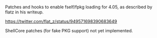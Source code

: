 Patches and hooks to enable fself/fpkg loading for 4.05, as described by flatz in his writeup.

https://twitter.com/flat_z/status/949571698390683649

ShellCore patches (for fake PKG support) not yet implemented.
